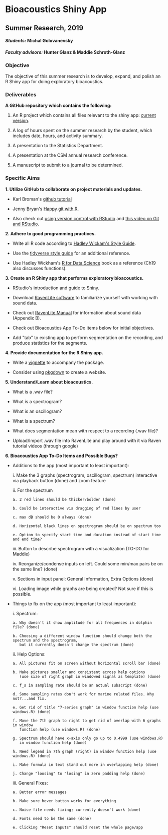 # Bioacoustics Shiny App

## Summer Research, 2019

#### _Students:_ Michal Golovanevsky

#### _Faculty advisors:_ Hunter Glanz & Maddie Schroth-Glanz

### Objective

The objective of this summer research is to develop, expand, and polish an R Shiny app for doing exploratory bioacoustics.

### Deliverables

**A GitHub repository which contains the following:**

1.  An R project which contains all files relevant to the shiny app: [current version](https://mschroth.shinyapps.io/testapp/).

2.  A log of hours spent on the summer research by the student, which includes date, hours, and activity summary.

3.  A presentation to the Statistics Department.

4.  A presentation at the CSM annual research conference.

5.  A manuscript to submit to a journal to be determined.

### Specific Aims

**1.  Utilize GitHub to collaborate on project materials and updates.**

  * Karl Broman's [github tutorial](http://kbroman.org/github_tutorial/)

  * Jenny Bryan's [Happy git with R](http://happygitwithr.com/).
  
  * Also check out [using version control with RStudio](https://support.rstudio.com/hc/en-us/articles/200532077-Version-Control-with-Git-and-SVN) and [this video on Git and RStudio](https://www.rstudio.com/resources/webinars/rstudio-essentials-webinar-series-managing-part-2/).


**2.  Adhere to good programming practices.**
  
  * Write all R code according to [Hadley Wickam's Style Guide](http://adv-r.had.co.nz/Style.html).
  
  * Use the [tidyverse style guide](http://style.tidyverse.org/) for an additional reference.
  
  * Use Hadley Wickham's [R for Data Science](http://r4ds.had.co.nz/) book as a reference (Ch19 also discusses functions).
  
  
  **3.  Create an R Shiny app that performs exploratory bioacoustics.**  

  *  RStudio's introduction and guide to [Shiny](https://shiny.rstudio.com/).
  
  *  Download [RavenLite software](http://ravensoundsoftware.com/software/raven-lite/) to familiarize yourself with working with sound data.
  
  *  Check out [RavenLite Manual](http://www.birds.cornell.edu/brp/raven/Raven14UsersManual.pdf) for information about sound data (Appendix B).
  
  *  Check out Bioacoustics App To-Do items below for initial objectives.
  
  *  Add "tab" to existing app to perform segmentation on the recording, and produce statistics for the segments.
  
  
   **4.  Provide documentation for the R Shiny app.**
  
  *  Write a [vignette](http://r-pkgs.had.co.nz/vignettes.html) to accompany the package.
  
  *  Consider using [pkgdown](http://pkgdown.r-lib.org/index.html) to create a website. 
  
  
  **5. Understand/Learn about bioacoustics.**
  
  *  What is a .wav file?
  
  *  What is a spectrogram?
  
  *  What is an oscillogram?
  
  *  What is a spectrum?
  
  *  What does segmentation mean with respect to a recording (.wav file)?
  
  *  Upload/Import .wav file into RavenLite and play around with it via Raven tutorial videos (through google)
  
  **6. Bioacoustics App To-Do Items and Possible Bugs?**
  
  * Additions to the app (most important to least important):
  
    i. Make the 3 graphs (spectrogram, oscillogram, spectrum) interactive via playback button (done) and zoom feature 
  
    ii. For the spectrum
    
        a. 2 red lines should be thicker/bolder (done)
        
        b. Could be interactive via dragging of red lines by user
        
        c. max dB should be 0 always (done)
        
        d. Horizontal black lines on spectrogram should be on spectrum too
        
        e. Option to specify start time and duration instead of start time and end time?
        
    iii. Button to describe spectrogram with a visualization (TO-DO for Maddie)
    
    iv. Reorganize/condense inputs on left. Could some min/max pairs be on the same line? (done)
    
    v. Sections in input panel: General Information, Extra Options (done)
    
    vi. Loading image while graphs are being created? Not sure if this is possible.
    
  * Things to fix on the app (most important to least important):
  
    i. Spectrum:
    
        a. Why doesn't it show amplitude for all frequences in dolphin file? (done)
        
        b. Choosing a different window function should change both the spectrum and the spectrogram, 
           but it currently doesn't change the spectrum (done)
        
    ii. Help Options:
    
        a. All pictures fit on screen without horizontal scroll bar (done)
        
        b. Make pictures smaller and consistent across help options 
           (use size of right graph in windowed signal as template) (done)
        
        c. f_s in sampling rate should be an actual subscript (done)
        
        d. Some sampling rates don't work for marine related files. Why not?...and fix.
        
        e. Get rid of title "7-series graph" in window function help (use windows.R) (done)
        
        f. Move the 7th graph to right to get rid of overlap with 6 graphs in window 
           function help (use windows.R) (done)
        
        g. Spectrum should have x-axis only go up to 0.4999 (use windows.R) 
           in window function help (done)
        
        h. Need legend in 7th graph (right) in window function help (use windows.R) (done)
        
        i. Make formula in text stand out more in overlapping help (done)
        
        j. Change "loosing" to "losing" in zero padding help (done)
        
    iii. General Fixes:
    
        a. Better error messages
        
        b. Make sure hover button works for everything
        
        c. Noise file needs fixing; currently doesn't work (done)
        
        d. Fonts need to be the same (done)
        
        e. Clicking "Reset Inputs" should reset the whole page/app
  
